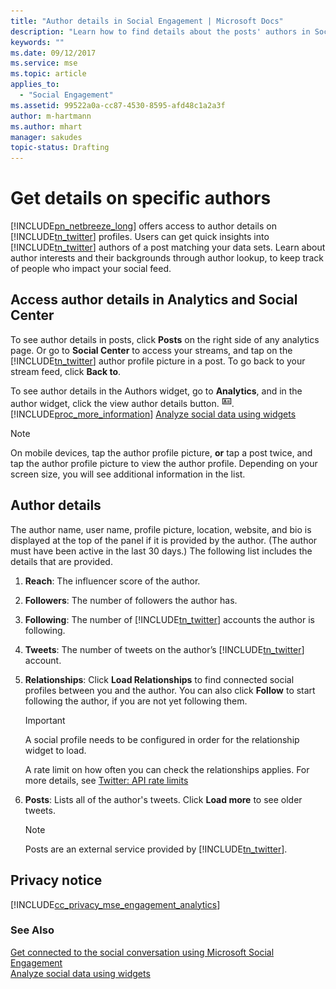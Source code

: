 ```yaml
---
title: "Author details in Social Engagement | Microsoft Docs"
description: "Learn how to find details about the posts' authors in Social Engagement."
keywords: ""
ms.date: 09/12/2017
ms.service: mse
ms.topic: article
applies_to:
  - "Social Engagement"
ms.assetid: 99522a0a-cc87-4530-8595-afd48c1a2a3f
author: m-hartmann
ms.author: mhart
manager: sakudes
topic-status: Drafting
---
```


# Get details on specific authors
[!INCLUDE[pn_netbreeze_long](../includes/pn-netbreeze-long.md)] offers access to author details on [!INCLUDE[tn_twitter](../includes/tn-twitter.md)] profiles. Users can get quick insights into [!INCLUDE[tn_twitter](../includes/tn-twitter.md)] authors of a post matching your data sets. Learn about author interests and their backgrounds through author lookup, to keep track of people who impact your social feed.  
  
## Access author details in Analytics and Social Center  
To see author details in posts, click **Posts** on the right side of any analytics page. Or go to **Social Center** to access your streams, and tap on the [!INCLUDE[tn_twitter](../includes/tn-twitter.md)] author profile picture in a post. To go back to your stream feed, click **Back to**.  
  
To see author details in the Authors widget, go to **Analytics**, and in the author widget, click the view author details button. ![View author details button in Social Engagement](../social-engagement/media/author-details-icon.png "View author details button in Social Engagement"). [!INCLUDE[proc_more_information](../includes/proc-more-information.md)] [Analyze social data using widgets](../social-engagement/analyze-social-data-using-widgets.md)  
  
> [!NOTE]
>  On mobile devices, tap the author profile picture, **or** tap a post twice, and tap the author profile picture to view the author profile. Depending on your screen size, you will see additional information in the list.  
  
## Author details  
The author name, user name, profile picture, location, website, and bio is displayed at the top of the panel if it is provided by the author. (The author must have been active in the last 30 days.) The following list includes the details that are provided.  
  
1. **Reach**: The influencer score of the author.  
  
2. **Followers**: The number of followers the author has.  
  
3. **Following**: The number of [!INCLUDE[tn_twitter](../includes/tn-twitter.md)] accounts the author is following.  
  
4. **Tweets**: The number of tweets on the author’s [!INCLUDE[tn_twitter](../includes/tn-twitter.md)] account.  
  
5. **Relationships**: Click **Load Relationships** to find connected social profiles between you and the author. You can also click **Follow** to start following the author, if you are not yet following them.  
  
    > [!IMPORTANT]
    >  A social profile needs to be configured in order for the relationship widget to load.  
    >   
    >  A rate limit on how often you can check the relationships applies. For more details, see [Twitter: API rate limits](https://dev.twitter.com/rest/public/rate-limiting)  
  
6. **Posts**: Lists all of the author's tweets. Click **Load more** to see older tweets.  
  
    > [!NOTE]
    >  Posts are an external service provided by [!INCLUDE[tn_twitter](../includes/tn-twitter.md)].  
  
## Privacy notice  
 [!INCLUDE[cc_privacy_mse_engagement_analytics](../includes/cc-privacy-mse-engagement-analytics.md)]  
  
### See Also  
[Get connected to the social conversation using Microsoft Social Engagement](../social-engagement/get-connected-social-conversation.md)    
[Analyze social data using widgets](../social-engagement/analyze-social-data-using-widgets.md)
 
